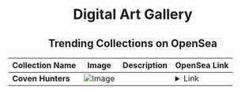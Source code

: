 <div align="center">

# Digital Art Gallery

## Trending Collections on OpenSea

| Collection Name                       | Image                                                                                     | Description                       | OpenSea Link                                                                                          |
|---------------------------------------|-------------------------------------------------------------------------------------------|-----------------------------------|--------------------------------------------------------------------------------------------------------|
| **Coven Hunters** | ![Image](https://i.seadn.io/s/raw/files/81fa32bd28c0ff9edbda12f6077578d5.png?w=500&auto=format?w=200&auto=format) |  | <details><summary>Link</summary>[Coven Hunters](https://opensea.io/collection/coven-hunters-1)</details> |

</div>